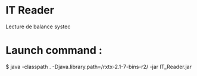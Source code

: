# IT Reader
Lecture de balance systec

# Launch command  :
$ java -classpath . -Djava.library.path=/rxtx-2.1-7-bins-r2/<system repository> -jar IT_Reader.jar
